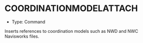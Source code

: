 # COORDINATIONMODELATTACH

- Type: Command

Inserts references to coordination models such as NWD and NWC Navisworks files.
